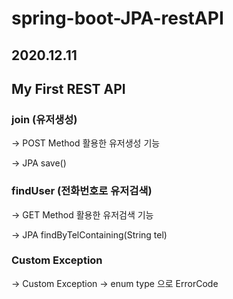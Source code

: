# spring-boot-JPA-restAPI

## 2020.12.11
## My First REST API

### join (유저생성)
  -> POST Method 활용한 유저생성 기능
  
  -> JPA save()
  
### findUser (전화번호로 유저검색)
  -> GET Method 활용한 유저검색 기능
  
  -> JPA findByTelContaining(String tel)
  
### Custom Exception
  -> Custom Exception 
  -> enum type 으로 ErrorCode 
